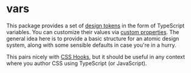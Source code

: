 # vars

This package provides a set of
[design tokens](https://uxdesign.cc/design-tokens-for-dummies-8acebf010d71) in
the form of TypeScript variables. You can customize their values via
[custom properties](https://developer.mozilla.org/en-US/docs/Web/CSS/--*). The
general idea here is to provide a basic structure for an atomic design system,
along with some sensible defaults in case you're in a hurry.

This pairs nicely with [CSS Hooks](https://github.com/css-hooks/css-hooks), but
it should be useful in any context where you author CSS using TypeScript (or
JavaScript).
